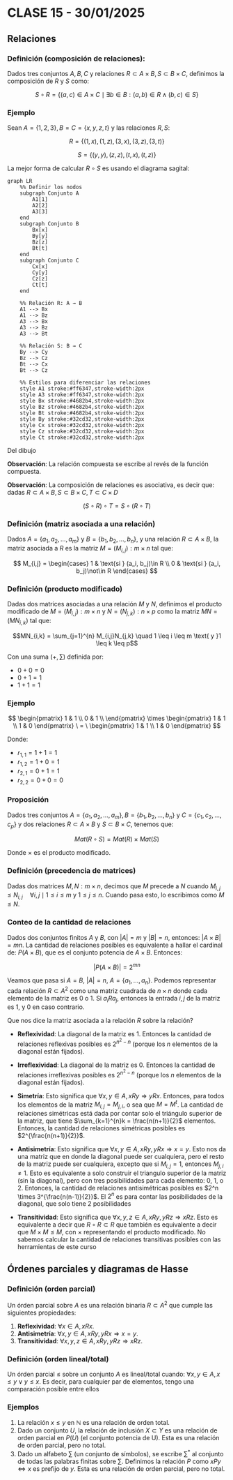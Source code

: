 # CLASE 15 - 30/01/2025

## Relaciones

### Definición (composición de relaciones):

Dados tres conjuntos $A,B,C$ y relaciones $R\subset A\times B, S\subset B\times C$, definimos la composición de $R$ y $S$ como:

$$S\circ R = \{(a, c) \in A\times C \mid \exists b\in B: (a, b)\in R \land (b, c)\in S\}$$

### Ejemplo

Sean $A=\{1, 2, 3\}, B=C=\{x, y, z, t\}$ y las relaciones $R, S$:

$$R=\{(1, x), (1, z), (3, x), (3, z), (3, t)\}$$

$$S=\{(y, y), (z, z), (t, x), (t,z)\}$$

La mejor forma de calcular $R\circ S$ es usando el diagrama sagital:

```mermaid
graph LR
    %% Definir los nodos
    subgraph Conjunto A
        A1[1]
        A2[2]
        A3[3]
    end
    subgraph Conjunto B
        Bx[x]
        By[y]
        Bz[z]
        Bt[t]
    end
    subgraph Conjunto C
        Cx[x]
        Cy[y]
        Cz[z]
        Ct[t]
    end

    %% Relación R: A → B
    A1 --> Bx
    A1 --> Bz
    A3 --> Bx
    A3 --> Bz
    A3 --> Bt

    %% Relación S: B → C
    By --> Cy
    Bz --> Cz
    Bt --> Cx
    Bt --> Cz

    %% Estilos para diferenciar las relaciones
    style A1 stroke:#ff6347,stroke-width:2px
    style A3 stroke:#ff6347,stroke-width:2px
    style Bx stroke:#4682b4,stroke-width:2px
    style Bz stroke:#4682b4,stroke-width:2px
    style Bt stroke:#4682b4,stroke-width:2px
    style By stroke:#32cd32,stroke-width:2px
    style Cx stroke:#32cd32,stroke-width:2px
    style Cz stroke:#32cd32,stroke-width:2px
    style Ct stroke:#32cd32,stroke-width:2px 
```

Del dibujo

**Observación**: La relación compuesta se escribe al revés de la función compuesta.

**Observación**: La composición de relaciones es asociativa, es decir que: dadas $R\subset A\times B, S\subset B\times C, T\subset C\times D$ 

$$(S\circ R)\circ T = S\circ (R\circ T)$$

### Definición (matriz asociada a una relación)

Dados $A = \{a_1, a_2, \ldots, a_m\}$ y $B = \{b_1, b_2, \ldots, b_n\}$, y una relación $R\subset A\times B$, la matriz asociada a $R$ es la matriz $M=(M_{i,j}): m\times n$ tal que:

$$
M_{i,j} = 
\begin{cases}
1 & \text{si } (a_i, b_j)\in R \\ 
0 & \text{si } (a_i, b_j)\not\in R 
\end{cases}
$$

### Definición (producto modificado)

Dadas dos matrices asociadas a una relación $M$ y $N$, definimos el producto modificado de $M=(M_{i,j}): m\times n$ y $N=(N_{j,k}): n\times p$ como la matriz $MN = (MN_{i,k})$ tal que:

$$MN_{i,k} = \sum_{j=1}^{n} M_{i,j}N_{j,k} \quad 1 \leq i \leq m \text{ y }1 \leq k \leq p$$

Con una suma $(+, \sum)$ definida por:
- $0 + 0 = 0$
- $0 + 1 = 1$
- $1 + 1 = 1$


### Ejemplo

$$
\begin{pmatrix}
1 & 1 \\
0 & 1 \\
\end{pmatrix}
\times
\begin{pmatrix}
1 & 1 \\
1 & 0 
\end{pmatrix}
\ = \
\begin{pmatrix}
1 & 1 \\
1 & 0
\end{pmatrix}
$$

Donde: 

- $r_{1,1} = 1 + 1 = 1$
- $r_{1,2} = 1 + 0 = 1$
- $r_{2,1} = 0 + 1 = 1$
- $r_{2,2} = 0 + 0 = 0$

### Proposición

Dados tres conjuntos $A = \{a_1, a_2, \ldots, a_m\}, B = \{b_1, b_2, \ldots, b_n\}$ y $C = \{c_1, c_2, \ldots, c_p\}$ y dos relaciones $R\subset A\times B$ y $S\subset B\times C$, tenemos que:

$$Mat(R\circ S) = Mat(R) \times Mat(S)$$

Donde $\times$ es el producto modificado. 

### Definición (precedencia de matrices)

Dadas dos matrices $M,N: m\times n$, decimos que $M$ precede a $N$ cuando $M_{i,j} \leq N_{i,j}  \quad \forall i, j \mid 1\leq i \leq m \text{ y } 1\leq j\leq n$.
Cuando pasa esto, lo escribimos como $M\leq N$.

### Conteo de la cantidad de relaciones

Dados dos conjuntos finitos $A$ y $B$, con $|A| = m$ y $|B| = n$, entonces: $|A\times B| = mn$. La cantidad de relaciones posibles es equivalente a hallar el cardinal de: $P(A\times B)$, que es el conjunto potencia de $A\times B$. Entonces:

$$|P(A\times B)| = 2^{mn}$$

Veamos que pasa si $A=B$, $|A| = n$, $A = \{a_1, \ldots, a_n\}$. Podemos representar cada relación $R \subset A^2$ como una matriz cuadrada de $n\times n$ donde cada elemento de la matriz es 0 o 1. Si $a_iRa_j$, entonces la entrada $i, j$ de la matriz es 1, y 0 en caso contrario.

Que nos dice la matriz asociada a la relación $R$ sobre la relación?

- **Reflexividad**: La diagonal de la matriz es 1. Entonces la cantidad de relaciones reflexivas posibles es $2^{n^2 - n}$ (porque los $n$ elementos de la diagonal están fijados).

- **Irreflexividad**: La diagonal de la matriz es 0. Entonces la cantidad de relaciones irreflexivas posibles es $2^{n^2 - n}$ (porque los $n$ elementos de la diagonal están fijados).

- **Simetría**: Esto significa que $\forall x,y \in A, xRy \Rightarrow yRx$. Entonces, para todos los elementos de la matriz $M_{i,j} = M_{j,i}$, o sea que $M = M^t$. La cantidad de relaciones simétricas está dada por contar solo el triángulo superior de la matriz, que tiene $\sum_{k=1}^{n}k = \frac{n(n+1)}{2}$ elementos. Entonces, la cantidad de relaciones simétricas posibles es $2^{\frac{n(n+1)}{2}}$.

- **Antisimetría**: Esto significa que $\forall x,y \in A, xRy, yRx \Rightarrow x = y$. Esto nos da una matriz que en donde la diagonal puede ser cualquiera, pero el resto de la matriz puede ser cualquiera, excepto que si $M_{i,j} = 1$, entonces $M_{j,i} \neq 1$. Esto es equivalente a solo construir el triangulo superior de la matriz (sin la diagonal), pero con tres posibilidades para cada elemento: 0, 1, o 2. Entonces, la cantidad de relaciones antisimétricas posibles es $2^n \times 3^{\frac{n(n-1)}{2}}$. El $2^n$ es para contar las posibilidades de la diagonal, que solo tiene 2 posibilidades

- **Transitividad**: Esto significa que $\forall x,y,z \in A, xRy, yRz \Rightarrow xRz$. Esto es equivalente a decir que $R\circ R \subset R$ que también es equivalente a decir que $M\times M \leq M$, con $\times$ representando el producto modificado. No sabemos calcular la cantidad de relaciones transitivas posibles con las herramientas de este curso

## Órdenes parciales y diagramas de Hasse

### Definición (orden parcial)

Un órden parcial sobre $A$ es una relación binaria $R\subset A^2$ que cumple las siguientes propiedades:

1. **Reflexividad**: $\forall x\in A, xRx$.
2. **Antisimetría**: $\forall x,y\in A, xRy, yRx \Rightarrow x = y$.
3. **Transitividad**: $\forall x,y,z\in A, xRy, yRz \Rightarrow xRz$.

### Definición (orden lineal/total)

Un órden parcial $\leq$ sobre un conjunto $A$ es lineal/total cuando: $\forall x,y\in A, x\leq y \lor y\leq x$. Es decir, para cualquier par de elementos, tengo una comparación posible entre ellos

### Ejemplos

1. La relación $x\leq y$ en $\mathbb{N}$ es una relación de orden total.
2. Dado un conjunto $U$, la relación de inclusión $X\subset Y$ es una relación de orden parcial en $P(U)$ (el conjunto potencia de U). Esta es una relación de orden parcial, pero no total.
3. Dado un alfabeto $\sum$ (un conjunto de símbolos), se escribe $\sum^*$ al conjunto de todas las palabras finitas sobre $\sum$. Definimos la relación $P$ como $xPy \iff x$ es prefijo de $y$. Esta es una relación de orden parcial, pero no total.
